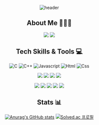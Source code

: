 <div align="center">

  <!-- 헤더 -->
  ![header](https://capsule-render.vercel.app/api?type=slice&color=auto&height=200&section=header&text=Hello&desc=I'm%20Gunwoo👋&fontSize=60&rotate=14&fontAlignY=25&fontAlign=75&descAlignY=43&descAlign=80&&animation=twinkling)

<!-- Information -->
## About Me 🧑🏻‍💻
<a href="http://big-cinnamon-bd8.notion.site"><img src="https://img.shields.io/badge/Notion-000000?style=for-the-badge&logo=notion&logoColor=white"></a>
<a href="mailto:gun000567@gmail.com"><img src="https://img.shields.io/badge/Gmail-D14836?style=for-the-badge&logo=gmail&logoColor=white&link=mailto:gun000567@gmail.com"/></a>

  <!-- Tech Skills and Tools -->
  ## Tech Skills & Tools 💻
<img alt="C" src="https://img.shields.io/badge/C-A8B9CC?style=for-the-badge&logo=C&logoColor=white">   <img alt="C++" src="https://img.shields.io/badge/C++-00599C?style=for-the-badge&logo=cplusplus&logoColor=white">  <img alt="Javascript" src="https://img.shields.io/badge/javascript-F7DF1E.svg?&style=for-the-badge&logo=javascript&logoColor=white"/>  <img alt="Html" src="https://img.shields.io/badge/HTML5-E34F26.svg?&style=for-the-badge&logo=HTML5&logoColor=white"/>  <img alt="Css" src="https://img.shields.io/badge/CSS3-1572B6.svg?&style=for-the-badge&logo=CSS3&logoColor=white"/>  
  
<img src="https://img.shields.io/badge/React-61DAFB?style=for-the-badge&logo=React&logoColor=black">  <img src = "https://img.shields.io/badge/React_Native-20232A?style=for-the-badge&logo=react&logoColor=61DAFB"> <img src="https://img.shields.io/badge/Expo-000020?style=for-the-badge&logo=Expo&logoColor=white"> <img src = "https://img.shields.io/badge/android_studio-3DDC84?style=for-the-badge&logo=Android Studio&logoColor=white">

<img src="https://img.shields.io/badge/Visual_Studio_Code-0078D4?style=for-the-badge&logo=visual%20studio%20code&logoColor=white">  <img src="https://img.shields.io/badge/Git-F05032?style=for-the-badge&logo=git&logoColor=white">  <img src="https://img.shields.io/badge/GitHub-100000?style=for-the-badge&logo=github&logoColor=white">  <img src="https://img.shields.io/badge/Notion-000000?style=for-the-badge&logo=notion&logoColor=white">  <img src="https://img.shields.io/badge/Figma-F24E1E?style=for-the-badge&logo=figma&logoColor=white">

  <!-- Stats -->
  ## Stats 📊
  [![Anurag's GitHub stats](https://github-readme-stats.vercel.app/api?username=Gu-nuu&hide=stars&count_private=true&show_icons=true&theme=gotham)](https://github.com/anuraghazra/github-readme-stats)
  [![Solved.ac 프로필](http://mazassumnida.wtf/api/v2/generate_badge?boj=gun0005)](https://solved.ac/gun0005)

</div>

